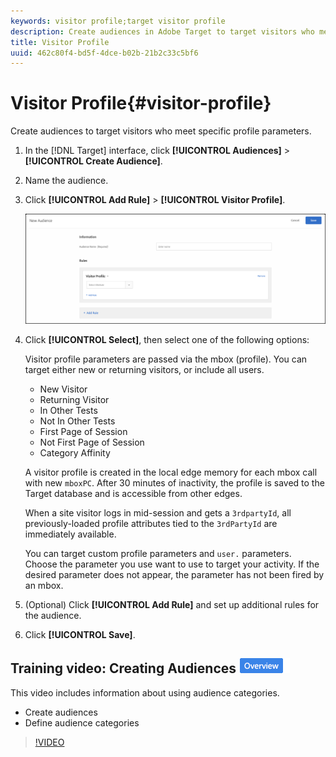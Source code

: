 ```yaml
---
keywords: visitor profile;target visitor profile
description: Create audiences in Adobe Target to target visitors who meet specific profile parameters.
title: Visitor Profile
uuid: 462c80f4-bd5f-4dce-b02b-21b2c33c5bf6
---
```


# Visitor Profile{#visitor-profile}

Create audiences to target visitors who meet specific profile parameters.

1. In the [!DNL Target] interface, click **[!UICONTROL Audiences]** > **[!UICONTROL Create Audience]**. 
1. Name the audience. 
1. Click **[!UICONTROL Add Rule]** > **[!UICONTROL Visitor Profile]**.

   ![](assets/target_visitor_profile.png)

1. Click **[!UICONTROL Select]**, then select one of the following options:

   Visitor profile parameters are passed via the mbox (profile). You can target either new or returning visitors, or include all users.

    * New Visitor 
    * Returning Visitor 
    * In Other Tests 
    * Not In Other Tests 
    * First Page of Session 
    * Not First Page of Session 
    * Category Affinity

   A visitor profile is created in the local edge memory for each mbox call with new `mboxPC`. After 30 minutes of inactivity, the profile is saved to the Target database and is accessible from other edges.

   When a site visitor logs in mid-session and gets a `3rdpartyId`, all previously-loaded profile attributes tied to the `3rdPartyId` are immediately available.

   You can target custom profile parameters and `user.` parameters. Choose the parameter you use want to use to target your activity. If the desired parameter does not appear, the parameter has not been fired by an mbox. 

1. (Optional) Click **[!UICONTROL Add Rule]** and set up additional rules for the audience. 
1. Click **[!UICONTROL Save]**.

## Training video: Creating Audiences ![Overview badge](/help/assets/overview.png)

This video includes information about using audience categories.

* Create audiences 
* Define audience categories

>[!VIDEO](https://video.tv.adobe.com/v/17392) 
